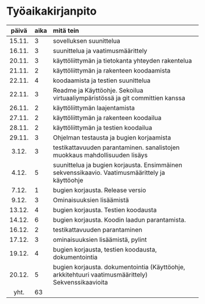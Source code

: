 # Työaikakirjanpito

| päivä  | aika | mitä tein  |
| :----: |:-----| :-----|
| 15.11. | 3    | sovelluksen suunittelua |
| 16.11. | 3    | suunittelua ja vaatimusmäärittely|
| 20.11. | 3    | käyttöliittymän ja tietokanta yhteyden rakentelua|
| 21.11. | 2    | käyttöliittymän ja rakenteen koodaamista|
| 22.11. | 4    | koodaamista ja testien suunittelua|
| 22.11. | 3    | Readme ja Käyttöohje. Sekoilua virtuaaliympäristössä ja git committien kanssa|
| 26.11. | 2    | käyttöliittymän laajentamista|
| 27.11. | 2    | käyttöliittymän ja rakenteen koodailua|
| 28.11. | 2    | käyttöliittymän ja testien koodailua|
| 29.11. | 3    | Ohjelman testausta ja bugien korjaamista|
| 3.12. | 3    | testikattavuuden parantaminen. sanalistojen muokkaus mahdollisuuden lisäys|
| 4.12. | 5    | suunittelua ja bugien korjausta. Ensimmäinen sekvenssikaavio. Vaatimusmäärittely ja käyttöohje|
| 7.12. | 1    | bugien korjausta. Release versio|
| 9.12. | 3    | Ominaisuuksien lisäämistä|
| 13.12. | 4    | bugien korjausta. Testien koodausta|
| 14.12. | 6    | bugien korjausta. Koodin laadun parantamista.
| 16.12. | 2    | testikattavuuden parantaminen|
| 17.12. | 3    | ominaisuuksien lisäämistä, pylint |
| 19.12. | 4    | bugien korjausta, testien koodausta, dokumentointia|
| 20.12. | 5    | bugien korjausta. dokumentointia (Käyttöohje, arkkitehtuuri vaatimusmäärittely) Sekvenssikaavioita|
| yht. | 63    | |


